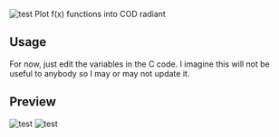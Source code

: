 ![test](https://drive.google.com/uc?id=1Bku0Rfc2NbgRP72nicSR8bLBy8NyU-UB)
Plot f(x) functions into COD radiant

## Usage
For now, just edit the variables in the C code. I imagine this will not be useful to anybody so I may or may not update it.

## Preview
![test](https://drive.google.com/uc?id=1w7xSoSXmQUYGfsupQouJNSMV-AyfoQzd)
![test](https://drive.google.com/uc?id=17RPuzoxbqcSkgVwzqcWiVg_jdF3v0NST)
